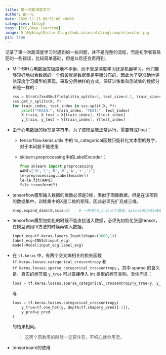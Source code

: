 ```yaml
---
title: 第一次跑深度学习
author: 都一凡
date: 2020-11-13 09:51:00 +0800
categories: [blog]
tags: [ECG,Deep learning]
image: D:\Myblog\Richar-Du.github.io\assets\img\sample\avatar.jpg
pin: true
---
```


记录了第一次跑深度学习时遇到的一些问题，并不是完整的流程，而是初学者容易犯的一些错误，比较简单基础，但是以后还会再用到。

- MIT-BIH心电数据库极度地不平衡，而不管是深度学习还是机器学习，他们能够较好地拟合数据的一个假设就是数据集是平衡分布的。因此为了更准确地评估深度学习模型的表现，采取分层抽样的方式，保证训练集和测试集的数据分布是一样的：

  ```python
  sss = StratifiedShuffleSplit(n_splits=1, test_size=0.1, train_size=0.9,random_state=0)   # n_split=1就只有一九分，如果需要交叉验证，把训练和测试的代码放到for循环里面就可以
  sss.get_n_splits(X, Y)
  for train_index, test_index in sss.split(X, Y):
      print("TRAIN:", train_index, "TEST:", test_index)
      X_train, X_test = X[train_index], X[test_index]
      y_train, y_test = Y[train_index], Y[test_index]
  ```

- 由于心电数据的标签是字符串，为了使模型能正常运行，需要转成float：

  - tensorflow.keras.utils 中的 to_categorical函数只能转化文本型的数字，对于本问题不能使用

  - sklearn.preprocessing中的LabelEncoder：

    ```python
    from sklearn import preprocessing
    AAMI=['N','L','R','V','A','+','/']
    le=preprocessing.LabelEncoder()
    le=le.fit(AAMI)
    Y=le.transform(Y)
    ```

- tensorflow模型输入数据的维数必须是3维，类似于图像数据。但是在该项目的数据集中，训练集中的X是二维的矩阵，因此必须先扩充成三维。

  ```python
  X=np.expand_dims(X,axis=2)	# 一共有(0,1,2)三个通道，axis=2表示在2通道上扩充
  ```

- tensorflow模型初始化的时候不能直接送入数据，必须先初始化张量tensor，在模型调用fit方法的时候再输入数据。

  ```python
  input_ecg=tf.keras.layers.Input(shape=(3600,1))
  label_ecg=CNN1d(input_ecg)
  model=Model(input_ecg,label_ecg)
  ```

- 在 `tf.keras` 中，有两个交叉熵相关的损失函数 `tf.keras.losses.categorical_crossentropy` 和 `tf.keras.losses.sparse_categorical_crossentropy` 。其中 sparse 的含义是，真实的标签值 `y_true` 可以直接传入 int 类型的标签类别。具体而言：

  ```python
  loss = tf.keras.losses.sparse_categorical_crossentropy(y_true=y, y_pred=y_pred)
  ```

  与

  ```python
  loss = tf.keras.losses.categorical_crossentropy(
      y_true=tf.one_hot(y, depth=tf.shape(y_pred)[-1]),
      y_pred=y_pred
  )
  ```

  的结果相同。

  > 这两个函数用的时候一定要注意，不细心就会用混。

- tensorboard的使用